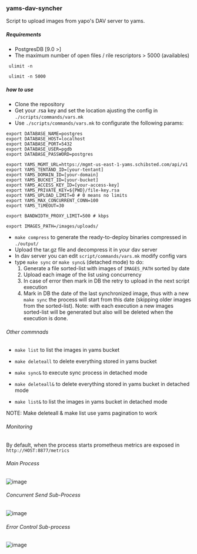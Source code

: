 ### yams-dav-syncher

Script to upload images from yapo's DAV server to yams.

##### Requirements
- PostgresDB [9.0 >]
- The maximum number of open files / rile rescriptors > 5000 (availables)
```
 ulimit -n 
 
 ulimit -n 5000
```

##### how to use

 - Clone the repository
 - Get your .rsa key and set the location ajusting the config in `./scripts/commands/vars.mk`
 - Use `./scripts/commands/vars.mk` to configurate the following params:

```
export DATABASE_NAME=postgres
export DATABASE_HOST=localhost
export DATABASE_PORT=5432
export DATABASE_USER=pgdb
export DATABASE_PASSWORD=postgres

export YAMS_MGMT_URL=https://mgmt-us-east-1-yams.schibsted.com/api/v1
export YAMS_TENTAND_ID=[your-tentant]
export YAMS_DOMAIN_ID=[your-domain]
export YAMS_BUCKET_ID=[your-bucket]
export YAMS_ACCESS_KEY_ID=[your-access-key]
export YAMS_PRIVATE_KEY=${PWD}/file-key.rsa
export YAMS_UPLOAD_LIMIT=0 # 0 means no limits 
export YAMS_MAX_CONCURRENT_CONN=100
export YAMS_TiMEOUT=30

export BANDWIDTH_PROXY_LIMIT=500 # kbps

export IMAGES_PATH=/images/uploads/
```

 - `make compress` to generate the ready-to-deploy binaries compressed in `./output/`
 -  Upload the tar.gz file and decompress it in your dav server
 -  In dav server you can edit `script/commands/vars.mk` modify config vars
 -  type `make sync` or `make sync&` (detached mode) to do:
    1) Generate a file sorted-list with images of `IMAGES_PATH` sorted by date 
    2) Upload each image of the list using concurrency
    3) In case of error then mark in DB the retry to upload in the next script execution
    4) Mark in DB the date of the last synchronized image, thus with a new `make sync` the process will start from this date (skipping older images from the sorted-list).
    Note: with each execution a new images sorted-list will be generated but also will be deleted when the execution is done.

###### Other commnads

- `make list` to list the images in yams bucket
- `make deleteall` to delete everything stored in yams bucket

- `make sync&` to execute sync process in detached mode
- `make deleteall&` to delete everything stored in yams bucket in detached mode
- `make list&` to list the images in yams bucket in detached mode

NOTE: Make deleteall & make list use yams pagination to work

###### Monitoring

By default, when the process starts prometheus metrics are exposed in `http://HOST:8877/metrics`

###### Main Process

![image](https://confluence.schibsted.io/rest/gliffy/1.0/embeddedDiagrams/710380ec-5d52-4455-8c9b-77d70e60c4a7.png)


###### Concurrent Send Sub-Process
![image](https://confluence.schibsted.io/rest/gliffy/1.0/embeddedDiagrams/b732a9dd-00f6-46d9-8054-ebb2a653c6e7.png)


###### Error Control Sub-process
![image](https://confluence.schibsted.io/rest/gliffy/1.0/embeddedDiagrams/482d854e-cf28-401e-9730-d2f7bf429f25.png)
